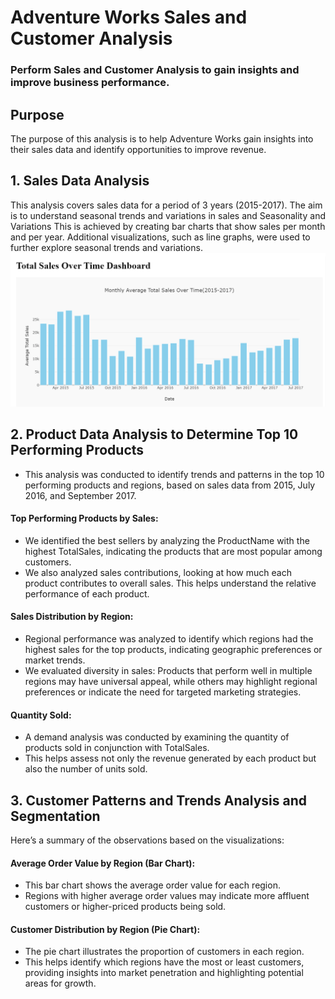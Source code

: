 # Adventure Works Sales and Customer Analysis
### Perform Sales and Customer Analysis to gain insights and improve business performance.

## Purpose
The purpose of this analysis is to help Adventure Works gain insights into their sales data and identify opportunities to improve revenue.

## 1. Sales Data Analysis
This analysis covers sales data for a period of 3 years (2015-2017). The aim is to understand seasonal trends and variations in sales and
Seasonality and Variations
This is achieved by creating bar charts that show sales per month and per year.
Additional visualizations, such as line graphs, were used to further explore seasonal trends and variations.
  ![](https://github.com/calua-83/Sales-and-Customer-Analysis/blob/main/Total_sales_Graph.png?raw=true)

## 2. Product Data Analysis to Determine Top 10 Performing Products
- This analysis was conducted to identify trends and patterns in the top 10 performing products and regions, based on sales data from 2015, July 2016, and September 2017.
####  Top Performing Products by Sales:
- We identified the best sellers by analyzing the ProductName with the highest TotalSales, indicating the products that are most popular among customers.
- We also analyzed sales contributions, looking at how much each product contributes to overall sales. This helps understand the relative performance of each product.
####  Sales Distribution by Region:
- Regional performance was analyzed to identify which regions had the highest sales for the top products, indicating geographic preferences or market trends.
- We evaluated diversity in sales: Products that perform well in multiple regions may have universal appeal, while others may highlight regional preferences or indicate the need for targeted marketing strategies.
####  Quantity Sold:
- A demand analysis was conducted by examining the quantity of products sold in conjunction with TotalSales.
- This helps assess not only the revenue generated by each product but also the number of units sold.
## 3. Customer Patterns and Trends Analysis and Segmentation
Here’s a summary of the observations based on the visualizations:
#### Average Order Value by Region (Bar Chart):
- This bar chart shows the average order value for each region.
- Regions with higher average order values may indicate more affluent customers or higher-priced products being sold.
#### Customer Distribution by Region (Pie Chart):
- The pie chart illustrates the proportion of customers in each region.
- This helps identify which regions have the most or least customers, providing insights into market penetration and highlighting potential areas for growth.
